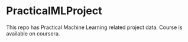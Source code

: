 # PracticalMLProject

This repo has Practical Machine Learning related project data. Course is available on coursera. 
